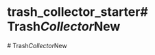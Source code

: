 # trash_collector_starter#   T r a s h _ C o l l e c t o r _ N e w  
 #   T r a s h _ C o l l e c t o r _ N e w  
 